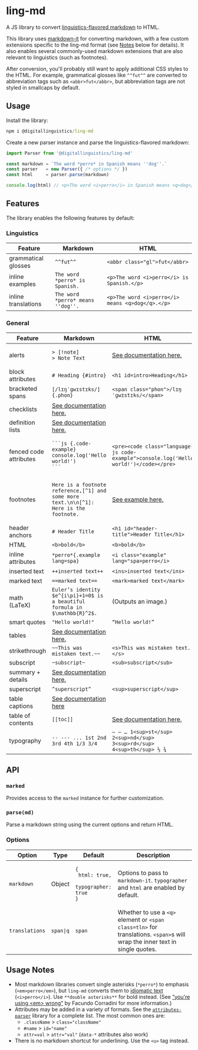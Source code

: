 # ling-md

A JS library to convert [linguistics-flavored markdown][spec] to HTML.

This library uses [markdown-it] for converting markdown, with a few custom extensions specific to the ling-md format (see [Notes](#usage-notes) below for details). It also enables several commonly-used markdown extensions that are also relevant to linguistics (such as footnotes).

After conversion, you'll probably still want to apply additional CSS styles to the HTML. For example, grammatical glosses like `^^fut^^` are converted to abbreviation tags such as `<abbr>fut</abbr>`, but abbreviation tags are not styled in smallcaps by default.

## Usage

Install the library:

```cmd
npm i @digitallinguistics/ling-md
```

Create a new parser instance and parse the linguistics-flavored markdown:

```js
import Parser from '@digitallinguistics/ling-md'

const markdown = `The word *perro* in Spanish means ''dog''.`
const parser   = new Parser({ /* options */ })
const html     = parser.parse(markdown)

console.log(html) // <p>The word <i>perro</i> in Spanish means <q>dog</q>.</p>
```

## Features

The library enables the following features by default:

### Linguistics

| Feature             | Markdown                          | HTML                                             |
| ------------------- | --------------------------------- | ------------------------------------------------ |
| grammatical glosses | `^^fut^^`                         | `<abbr class="gl">fut</abbr>`                    |
| inline examples     | `The word *perro* is Spanish.`    | `<p>The word <i>perro</i> is Spanish.</p>`       |
| inline translations | `The word *perro* means ''dog''.` | `<p>The word <i>perro</i> means <q>dog</q>.</p>` |

### General

| Feature                | Markdown                                                                                                     | HTML                                                                                   |
| ---------------------- | ------------------------------------------------------------------------------------------------------------ | -------------------------------------------------------------------------------------- |
| alerts                 | <pre><code>&gt; [!note]<br>&gt; Note Text</code></pre>                                                       | [See documentation here.][alert]                                                       |
| block attributes       | `# Heading {#intro}`                                                                                         | `<h1 id=intro>Heading</h1>`                                                            |
| bracketed spans        | `[/lɪŋˈɡwɪstɪks/]{.phon}`                                                                                    | `<span class="phon">/lɪŋˈɡwɪstɪks/</span>`                                             |
| checklists             | [See documentation here.][checklists]                                                                        |                                                                                        |
| definition lists       | [See documentation here.][def-lists]                                                                         |                                                                                        |
| fenced code attributes | <pre><code>\```js {.code-example}<br>console.log('Hello world!')<br>```</code></pre>                         | `<pre><code class="language-js code-example">console.log('Hello world!')</code></pre>` |
| footnotes              | <pre><code>Here is a footnote reference,[^1] and some more text.\n\n[^1]: Here is the footnote.</code></pre> | [See example here.][fn]                                                                |
| header anchors         | `# Header Title`                                                                                             | `<h1 id="header-title">Header Title</h1>`                                              |
| HTML                   | `<b>bold</b>`                                                                                                | `<b>bold</b>`                                                                          |
| inline attributes      | `*perro*{.example lang=spa}`                                                                                 | `<i class="example" lang="spa>perro</i>`                                               |
| inserted text          | `++inserted text++`                                                                                          | `<ins>inserted text</ins>`                                                             |
| marked text            | `==marked text==`                                                                                            | `<mark>marked text</mark>`                                                             |
| math (LaTeX)           | `Euler’s identity $e^{i\pi}+1=0$ is a beautiful formula in $\mathbb{R}^2$.`                                  | (Outputs an image.)                                                                    |
| smart quotes           | `"Hello world!"`                                                                                             | `“Hello world!”`                                                                       |
| tables                 | [See documentation here.][tables]                                                                            |                                                                                        |
| strikethrough          | `~~This was mistaken text.~~`                                                                                | `<s>This was mistaken text.</s>`                                                       |
| subscript              | `~subscript~`                                                                                                | `<sub>subscript</sub>`                                                                 |
| summary + details      | [See documentation here.][summary-details]                                                                   |                                                                                        |
| superscript            | `^superscript^`                                                                                              | `<sup>superscript</sup>`                                                               |
| table captions         | [See documentation here][table-captions]                                                                     |                                                                                        |
| table of contents      | `[[toc]]`                                                                                                    | [See documentation here.][toc]                                                         |
| typography             | `-- --- ... 1st 2nd 3rd 4th 1/3 3/4`                                                                         | `– — … 1<sup>st</sup> 2<sup>nd</sup> 3<sup>rd</sup> 4<sup>th</sup> ⅓ ¾`                |

## API

### `marked`

Provides access to the `marked` instance for further customization.

### `parse(md)`

Parse a markdown string using the current options and return HTML.

### Options

| Option         | Type      | Default                                                                | Description                                                                                                                 |
| -------------- | --------- | ---------------------------------------------------------------------- | --------------------------------------------------------------------------------------------------------------------------- |
| `markdown`     | Object    | <pre><code>{<br>  html: true,<br>  typographer: true<br>}</code></pre> | Options to pass to `markdown-it`. `typographer` and `html` are enabled by default.                                          |
| `translations` | `span\|q` | `span`                                                                 | Whether to use a `<q>` element or `<span class=tln>` for translations. `<span>`s will wrap the inner text in single quotes. |

## Usage Notes

- Most markdown libraries convert single asterisks (`*perro*`) to emphasis (`<em>perro</em>`), but `ling-md` converts them to [idiomatic text][i] (`<i>perro</i>`). Use `**double asterisks**` for bold instead. (See ["you're using &lt;em&gt; wrong"][em-article] by Facundo Corradini for more information.)
- Attributes may be added in a variety of formats. See the [`attributes-parser`][attrs-parser] library for a complete list. The most common ones are:
  - `.className` > `class="className"`
  - `#name` > `id="name"`
  - `attr=val` > `attr="val"` (`data-*` attributes also work)
- There is no markdown shortcut for underlining. Use the `<u>` tag instead.

<!-- LINKS -->
[alert]:           https://docs.github.com/en/get-started/writing-on-github/getting-started-with-writing-and-formatting-on-github/basic-writing-and-formatting-syntax#alerts
[attrs-parser]:    https://www.npmjs.com/package/attributes-parser
[checklists]:      https://www.markdownguide.org/extended-syntax/#task-lists
[def-lists]:       https://pandoc.org/MANUAL.html#definition-lists
[em-article]:      https://blog.logrocket.com/youre-using-em-wrong/
[fn]:              https://www.npmjs.com/package/markdown-it-footnote
[i]:               https://developer.mozilla.org/en-US/docs/Web/HTML/Element/i
[markdown-it]:     https://github.com/markdown-it/markdown-it#readme
[spec]:            https://github.com/digitallinguistics/ling-markdown-spec
[summary-details]: https://www.npmjs.com/package/markdown-it-collapsible
[table-captions]:  https://github.com/martinring/markdown-it-table-captions
[tables]:          https://www.markdownguide.org/extended-syntax/#tables
[toc]:             https://www.npmjs.com/package/markdown-it-table-of-contents
